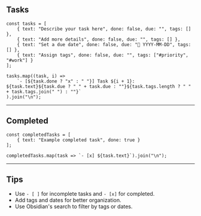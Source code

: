 ## Tasks

```js-engine
const tasks = [
    { text: "Describe your task here", done: false, due: "", tags: [] },
    { text: "Add more details", done: false, due: "", tags: [] },
    { text: "Set a due date", done: false, due: "📅 YYYY-MM-DD", tags: [] },
    { text: "Assign tags", done: false, due: "", tags: ["#priority", "#work"] }
];

tasks.map((task, i) => 
    `- [${task.done ? "x" : " "}] Task ${i + 1}: ${task.text}${task.due ? " " + task.due : ""}${task.tags.length ? " " + task.tags.join(" ") : ""}`
).join("\n");
```

---

## Completed

```js-engine
const completedTasks = [
    { text: "Example completed task", done: true }
];

completedTasks.map(task => `- [x] ${task.text}`).join("\n");
```

---

## Tips

- Use `- [ ]` for incomplete tasks and `- [x]` for completed.
- Add tags and dates for better organization.
- Use Obsidian's search to filter by tags or dates.
